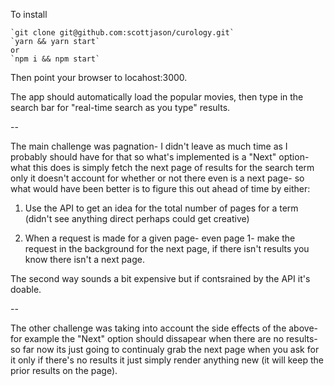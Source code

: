 To install

```
`git clone git@github.com:scottjason/curology.git`
`yarn && yarn start`
or
`npm i && npm start`
```

Then point your browser to locahost:3000.

The app should automatically load the popular movies, then type in the search bar for "real-time search as you type" results.


--

The main challenge was pagnation- I didn't leave as much time as I probably should have for that so what's implemented is a "Next" option- what this does is simply fetch the next page of results for the search term only it doesn't account for whether or not there even is a next page- so what would have been better is to figure this out ahead of time by either:

1) Use the API to get an idea for the total number of pages for a term (didn't see anything direct perhaps could get creative)

2) When a request is made for a given page- even page 1- make the request in the background for the next page, if there isn't results you know there isn't a next page.

The second way sounds a bit expensive but if contsrained by the API it's doable.

--

The other challenge was taking into account the side effects of the above- for example the "Next" option should dissapear when there are no results- so far now its just going to continualy grab the next page when you ask for it only if there's no results it just simply render anything new (it will keep the prior results on the page).
